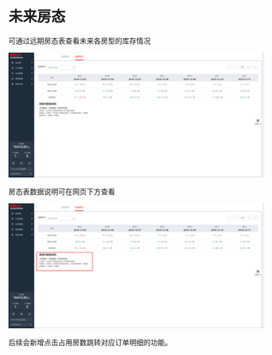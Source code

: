# 未来房态

可通过远期房态表查看未来各房型的库存情况

![&#x8FDC;&#x671F;&#x623F;&#x6001;&#x56FE;](../../.gitbook/assets/image%20%28401%29.png)

  
房态表数据说明可在网页下方查看

![&#x7F51;&#x9875;&#x4E0B;&#x65B9;&#x53EF;&#x89C1;&#x623F;&#x6001;&#x8BF4;&#x660E;](../../.gitbook/assets/image%20%28379%29.png)

  
后续会新增点击占用房数跳转对应订单明细的功能。

